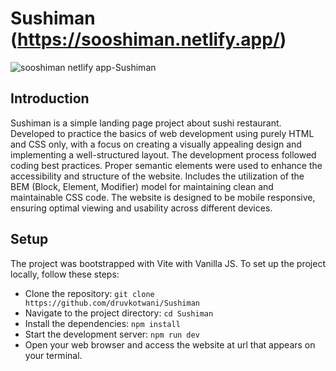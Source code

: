 # Sushiman (https://sooshiman.netlify.app/)
![sooshiman netlify app-Sushiman](https://github.com/druvkotwani/Sushiman/assets/96691139/61b21614-7e53-4e20-a357-3bb2564486ec)

## Introduction
Sushiman is a simple landing page project about sushi restaurant. Developed to practice the basics of web development using purely HTML and CSS only, with a focus on creating a visually appealing design and implementing a well-structured layout. The development process followed coding best practices. Proper semantic elements were used to enhance the accessibility and structure of the website. Includes the utilization of the BEM (Block, Element, Modifier) model for maintaining clean and maintainable CSS code. The website is designed to be mobile responsive, ensuring optimal viewing and usability across different devices.

## Setup

The project was bootstrapped with Vite with Vanilla JS. To set up the project locally, follow these steps:

- Clone the repository: `git clone https://github.com/druvkotwani/Sushiman`
- Navigate to the project directory: `cd Sushiman`
- Install the dependencies: `npm install`
- Start the development server: `npm run dev`
- Open your web browser and access the website at url that appears on your terminal.
